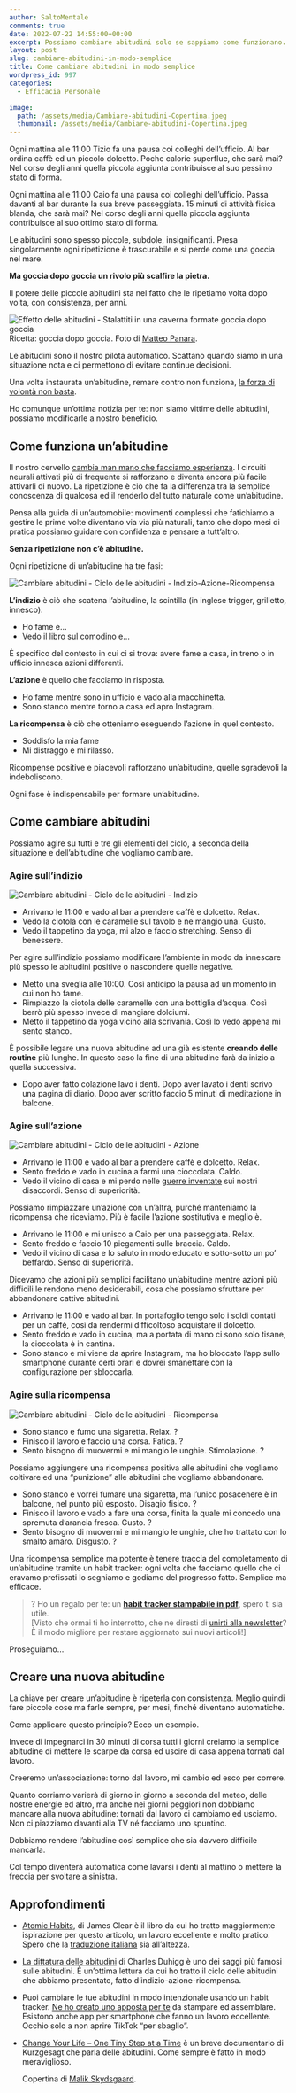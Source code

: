 ```yaml
---
author: SaltoMentale
comments: true
date: 2022-07-22 14:55:00+00:00
excerpt: Possiamo cambiare abitudini solo se sappiamo come funzionano.
layout: post
slug: cambiare-abitudini-in-modo-semplice
title: Come cambiare abitudini in modo semplice
wordpress_id: 997
categories:
  - Efficacia Personale

image:
  path: /assets/media/Cambiare-abitudini-Copertina.jpeg
  thumbnail: /assets/media/Cambiare-abitudini-Copertina.jpeg
---
```


Ogni mattina alle 11:00 Tizio fa una pausa coi colleghi dell’ufficio. Al bar ordina caffè ed un piccolo dolcetto. Poche calorie superflue, che sarà mai? Nel corso degli anni quella piccola aggiunta contribuisce al suo pessimo stato di forma.

Ogni mattina alle 11:00 Caio fa una pausa coi colleghi dell’ufficio. Passa davanti al bar durante la sua breve passeggiata. 15 minuti di attività fisica blanda, che sarà mai? Nel corso degli anni quella piccola aggiunta contribuisce al suo ottimo stato di forma.

Le abitudini sono spesso piccole, subdole, insignificanti. Presa singolarmente ogni ripetizione è trascurabile e si perde come una goccia nel mare.

**Ma goccia dopo goccia un rivolo più scalfire la pietra.**

Il potere delle piccole abitudini sta nel fatto che le ripetiamo volta dopo volta, con consistenza, per anni.

![Effetto delle abitudini - Stalattiti in una caverna formate goccia dopo goccia](/assets/media/Cambiare-abitudini-Stalattite.jpeg)Ricetta: goccia dopo goccia. Foto di [Matteo Panara](https://unsplash.com/@panteo?utm_source=unsplash&utm_medium=referral&utm_content=creditCopyText).

Le abitudini sono il nostro pilota automatico. Scattano quando siamo in una situazione nota e ci permettono di evitare continue decisioni.

Una volta instaurata un’abitudine, remare contro non funziona, [la forza di volontà non basta](/forza-di-volonta/).

Ho comunque un’ottima notizia per te: non siamo vittime delle abitudini, possiamo modificarle a nostro beneficio.

## Come funziona un’abitudine

Il nostro cervello [cambia man mano che facciamo esperienza](https://it.wikipedia.org/wiki/Plasticit%C3%A0_sinaptica). I circuiti neurali attivati più di frequente si rafforzano e diventa ancora più facile attivarli di nuovo. La ripetizione è ciò che fa la differenza tra la semplice conoscenza di qualcosa ed il renderlo del tutto naturale come un’abitudine.

Pensa alla guida di un’automobile: movimenti complessi che fatichiamo a gestire le prime volte diventano via via più naturali, tanto che dopo mesi di pratica possiamo guidare con confidenza e pensare a tutt’altro.

**Senza ripetizione non c’è abitudine.**

Ogni ripetizione di un’abitudine ha tre fasi:

![Cambiare abitudini - Ciclo delle abitudini - Indizio-Azione-Ricompensa](/assets/media/Cambiare-abitudini-Ciclo.jpg)

**L’indizio** è ciò che scatena l’abitudine, la scintilla (in inglese trigger, grilletto, innesco).

- Ho fame e…
- Vedo il libro sul comodino e…

È specifico del contesto in cui ci si trova: avere fame a casa, in treno o in ufficio innesca azioni differenti.

**L’azione** è quello che facciamo in risposta.

- Ho fame mentre sono in ufficio e vado alla macchinetta.
- Sono stanco mentre torno a casa ed apro Instagram.

**La ricompensa** è ciò che otteniamo eseguendo l’azione in quel contesto.

- Soddisfo la mia fame
- Mi distraggo e mi rilasso.

Ricompense positive e piacevoli rafforzano un’abitudine, quelle sgradevoli la indeboliscono.

Ogni fase è indispensabile per formare un’abitudine.

## Come cambiare abitudini

Possiamo agire su tutti e tre gli elementi del ciclo, a seconda della situazione e dell’abitudine che vogliamo cambiare.

### Agire sull’indizio

![Cambiare abitudini - Ciclo delle abitudini - Indizio](/assets/media/Cambiare-abitudini-Ciclo-–-Indizio.jpg)

- Arrivano le 11:00 e vado al bar a prendere caffè e dolcetto. Relax.
- Vedo la ciotola con le caramelle sul tavolo e ne mangio una. Gusto.
- Vedo il tappetino da yoga, mi alzo e faccio stretching. Senso di benessere.

Per agire sull’indizio possiamo modificare l’ambiente in modo da innescare più spesso le abitudini positive o nascondere quelle negative.

- Metto una sveglia alle 10:00. Così anticipo la pausa ad un momento in cui non ho fame.
- Rimpiazzo la ciotola delle caramelle con una bottiglia d’acqua. Così berrò più spesso invece di mangiare dolciumi.
- Metto il tappetino da yoga vicino alla scrivania. Così lo vedo appena mi sento stanco.

È possibile legare una nuova abitudine ad una già esistente **creando delle routine** più lunghe. In questo caso la fine di una abitudine farà da inizio a quella successiva.

- Dopo aver fatto colazione lavo i denti. Dopo aver lavato i denti scrivo una pagina di diario. Dopo aver scritto faccio 5 minuti di meditazione in balcone.

### Agire sull’azione

![Cambiare abitudini - Ciclo delle abitudini - Azione](/assets/media/Cambiare-abitudini-Ciclo-–-Azione.jpg)

- Arrivano le 11:00 e vado al bar a prendere caffè e dolcetto. Relax.
- Sento freddo e vado in cucina a farmi una cioccolata. Caldo.
- Vedo il vicino di casa e mi perdo nelle [guerre inventate](/guerre-inventate/) sui nostri disaccordi. Senso di superiorità.

Possiamo rimpiazzare un’azione con un’altra, purché manteniamo la ricompensa che riceviamo. Più è facile l’azione sostitutiva e meglio è.

- Arrivano le 11:00 e mi unisco a Caio per una passeggiata. Relax.
- Sento freddo e faccio 10 piegamenti sulle braccia. Caldo.
- Vedo il vicino di casa e lo saluto in modo educato e sotto-sotto un po’ beffardo. Senso di superiorità.

Dicevamo che azioni più semplici facilitano un’abitudine mentre azioni più difficili le rendono meno desiderabili, cosa che possiamo sfruttare per abbandonare cattive abitudini.

- Arrivano le 11:00 e vado al bar. In portafoglio tengo solo i soldi contati per un caffè, così da rendermi difficoltoso acquistare il dolcetto.
- Sento freddo e vado in cucina, ma a portata di mano ci sono solo tisane, la cioccolata è in cantina.
- Sono stanco e mi viene da aprire Instagram, ma ho bloccato l’app sullo smartphone durante certi orari e dovrei smanettare con la configurazione per sbloccarla.

### Agire sulla ricompensa

![Cambiare abitudini - Ciclo delle abitudini - Ricompensa](/assets/media/Cambiare-abitudini-Ciclo-–-Ricompensa.jpg)

- Sono stanco e fumo una sigaretta. Relax. ?
- Finisco il lavoro e faccio una corsa. Fatica. ?
- Sento bisogno di muovermi e mi mangio le unghie. Stimolazione. ?

Possiamo aggiungere una ricompensa positiva alle abitudini che vogliamo coltivare ed una “punizione” alle abitudini che vogliamo abbandonare.

- Sono stanco e vorrei fumare una sigaretta, ma l’unico posacenere è in balcone, nel punto più esposto. Disagio fisico. ?
- Finisco il lavoro e vado a fare una corsa, finita la quale mi concedo una spremuta d’arancia fresca. Gusto. ?
- Sento bisogno di muovermi e mi mangio le unghie, che ho trattato con lo smalto amaro. Disgusto. ?

Una ricompensa semplice ma potente è tenere traccia del completamento di un’abitudine tramite un habit tracker: ogni volta che facciamo quello che ci eravamo prefissati lo segniamo e godiamo del progresso fatto. Semplice ma efficace.

> ? Ho un regalo per te: un **[habit tracker stampabile in pdf](https://drive.google.com/file/d/1RcgGQwKFxXNc8nx8ZDXF3PGNeZW9V8Hm/view?usp=sharing)**, spero ti sia utile.  
[Visto che ormai ti ho interrotto, che ne diresti di [unirti alla newsletter](/newsletter/)? È il modo migliore per restare aggiornato sui nuovi articoli!]


Proseguiamo…

## Creare una nuova abitudine

La chiave per creare un’abitudine è ripeterla con consistenza. Meglio quindi fare piccole cose ma farle sempre, per mesi, finché diventano automatiche.

Come applicare questo principio? Ecco un esempio.

Invece di impegnarci in 30 minuti di corsa tutti i giorni creiamo la semplice abitudine di mettere le scarpe da corsa ed uscire di casa appena tornati dal lavoro.

Creeremo un’associazione: torno dal lavoro, mi cambio ed esco per correre.

Quanto corriamo varierà di giorno in giorno a seconda del meteo, delle nostre energie ed altro, ma anche nei giorni peggiori non dobbiamo mancare alla nuova abitudine: tornati dal lavoro ci cambiamo ed usciamo. Non ci piazziamo davanti alla TV né facciamo uno spuntino.

Dobbiamo rendere l’abitudine così semplice che sia davvero difficile mancarla.

Col tempo diventerà automatica come lavarsi i denti al mattino o mettere la freccia per svoltare a sinistra.

## Approfondimenti

- [Atomic Habits](https://amzn.to/37yfacN), di James Clear è il libro da cui ho tratto maggiormente ispirazione per questo articolo, un lavoro eccellente e molto pratico. Spero che la [traduzione italiana](https://amzn.to/3xIHELw) sia all’altezza.
- [La dittatura delle abitudini](https://amzn.to/3rHLSzd) di Charles Duhigg è uno dei saggi più famosi sulle abitudini. È un’ottima lettura da cui ho tratto il ciclo delle abitudini che abbiamo presentato, fatto d’indizio-azione-ricompensa.
- Puoi cambiare le tue abitudini in modo intenzionale usando un habit tracker. [Ne ho creato uno apposta per te](https://drive.google.com/file/d/1RcgGQwKFxXNc8nx8ZDXF3PGNeZW9V8Hm/view?usp=sharing) da stampare ed assemblare. Esistono anche app per smartphone che fanno un lavoro eccellente. Occhio solo a non aprire TikTok “per sbaglio”.
- [Change Your Life – One Tiny Step at a Time](https://youtu.be/75d_29QWELk) è un breve documentario di Kurzgesagt che parla delle abitudini. Come sempre è fatto in modo meraviglioso.

  Copertina di <a href="https://unsplash.com/@malikskyds?utm_source=unsplash&utm_medium=referral&utm_content=creditCopyText" target="_blank" rel="noreferrer noopener nofollow">Malik Skydsgaard</a>.
